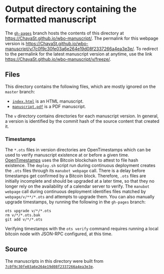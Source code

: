 # Output directory containing the formatted manuscript

The [`gh-pages`](https://github.com/ChayaSt/wbo-manuscript/tree/gh-pages) branch hosts the contents of this directory at <https://ChayaSt.github.io/wbo-manuscript/>.
The permalink for this webpage version is <https://ChayaSt.github.io/wbo-manuscript/v/7c0f9c30fe03a6e264e19d08f2337266a4ea3e3e/>.
To redirect to the permalink for the latest manuscript version at anytime, use the link <https://ChayaSt.github.io/wbo-manuscript/v/freeze/>.

## Files

This directory contains the following files, which are mostly ignored on the `master` branch:

+ [`index.html`](index.html) is an HTML manuscript.
+ [`manuscript.pdf`](manuscript.pdf) is a PDF manuscript.

The `v` directory contains directories for each manuscript version.
In general, a version is identified by the commit hash of the source content that created it.

### Timestamps

The `*.ots` files in version directories are OpenTimestamps which can be used to verify manuscript existence at or before a given time.
[OpenTimestamps](https://opentimestamps.org/) uses the Bitcoin blockchain to attest to file hash existence.
The `deploy.sh` script run during continuous deployment creates the `.ots` files through its `manubot webpage` call.
There is a delay before timestamps get confirmed by a Bitcoin block.
Therefore, `.ots` files are initially incomplete and should be upgraded at a later time, so that they no longer rely on the availability of a calendar server to verify.
The `manubot webpage` call during continuous deployment identifies files matched by `webpage/v/**/*.ots` and attempts to upgrade them.
You can also manually upgrade timestamps, by running the following in the `gh-pages` branch:

```shell
ots upgrade v/*/*.ots
rm v/*/*.ots.bak
git add v/*/*.ots
```

Verifying timestamps with the `ots verify` command requires running a local bitcoin node with JSON-RPC configured, at this time.

## Source

The manuscripts in this directory were built from
[`7c0f9c30fe03a6e264e19d08f2337266a4ea3e3e`](https://github.com/ChayaSt/wbo-manuscript/commit/7c0f9c30fe03a6e264e19d08f2337266a4ea3e3e).
